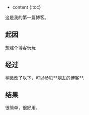 * content
{:toc}


这是我的第一篇博客。

## 起因

想建个博客玩玩

## 经过

稍微改了以下，可以参见**[朋友的博客](zam121118.github.io)**.

## 结果

很简单，很好用。
